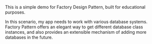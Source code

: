 This is a simple demo for Factory Design Pattern, built for educational purposes.

In this scenario, my app needs to work with various database systems. Factory Pattern offers an elegant way to get different database class instances, and also provides an extensible mechanism of adding more databases in the future.
